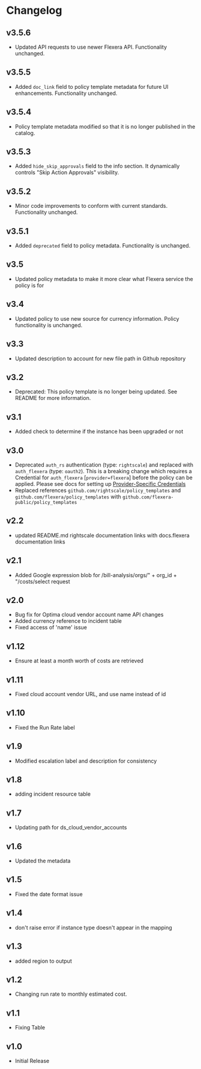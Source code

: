 # Changelog

## v3.5.6

- Updated API requests to use newer Flexera API. Functionality unchanged.

## v3.5.5

- Added `doc_link` field to policy template metadata for future UI enhancements. Functionality unchanged.

## v3.5.4

- Policy template metadata modified so that it is no longer published in the catalog.

## v3.5.3

- Added `hide_skip_approvals` field to the info section. It dynamically controls "Skip Action Approvals" visibility.

## v3.5.2

- Minor code improvements to conform with current standards. Functionality unchanged.

## v3.5.1

- Added `deprecated` field to policy metadata. Functionality is unchanged.

## v3.5

- Updated policy metadata to make it more clear what Flexera service the policy is for

## v3.4

- Updated policy to use new source for currency information. Policy functionality is unchanged.

## v3.3

- Updated description to account for new file path in Github repository

## v3.2

- Deprecated: This policy template is no longer being updated. See README for more information.

## v3.1

- Added check to determine if the instance has been upgraded or not

## v3.0

- Deprecated `auth_rs` authentication (type: `rightscale`) and replaced with `auth_flexera` (type: `oauth2`).  This is a breaking change which requires a Credential for `auth_flexera` [`provider=flexera`] before the policy can be applied.  Please see docs for setting up [Provider-Specific Credentials](https://docs.flexera.com/flexera/EN/Automation/ProviderCredentials.htm)
- Replaced references `github.com/rightscale/policy_templates` and `github.com/flexera/policy_templates` with `github.com/flexera-public/policy_templates`

## v2.2

- updated README.md rightscale documentation links with docs.flexera documentation links

## v2.1

- Added Google expression blob for /bill-analysis/orgs/" + org_id + "/costs/select request

## v2.0

- Bug fix for Optima cloud vendor account name API changes
- Added currency reference to incident table
- Fixed access of 'name' issue

## v1.12

- Ensure at least a month worth of costs are retrieved

## v1.11

- Fixed cloud account vendor URL, and use name instead of id

## v1.10

- Fixed the Run Rate label

## v1.9

- Modified escalation label and description for consistency

## v1.8

- adding incident resource table

## v1.7

- Updating path for ds_cloud_vendor_accounts

## v1.6

- Updated the metadata

## v1.5

- Fixed the date format issue

## v1.4

- don't raise error if instance type doesn't appear in the mapping

## v1.3

- added region to output

## v1.2

- Changing run rate to monthly estimated cost.

## v1.1

- Fixing Table

## v1.0

- Initial Release
